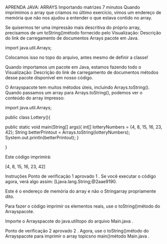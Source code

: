 APRENDA JAVA: ARRAYS
Importando matrizes
7 minutos
Quando imprimimos o array que criamos no último exercício, vimos um endereço de memória que não nos ajudou a entender o que estava contido no array.

Se quisermos ter uma impressão mais descritiva do próprio array, precisamos de um toString()método fornecido pelo
Visualização: Descrição do link de carregamento de documentos
Arrays
 pacote em Java.

import java.util.Arrays;

Colocamos isso no topo do arquivo, antes mesmo de definir a classe!

Quando importamos um pacote em Java, estamos fazendo todo o
Visualização: Descrição do link de carregamento de documentos
métodos
desse pacote disponível em nosso código.

O Arrayspacote tem muitos métodos úteis, incluindo Arrays.toString(). Quando passamos um array para Arrays.toString(), podemos ver o conteúdo do array impresso:

import java.util.Arrays;

public class Lottery(){
  
  public static void main(String[] args){
    int[] lotteryNumbers = {4, 8, 15, 16, 23, 42};
    String betterPrintout = Arrays.toString(lotteryNumbers);
    System.out.println(betterPrintout);
  }

}

Este código imprimirá:

[4, 8, 15, 16, 23, 42]

Instruções
Ponto de verificação 1 aprovado
1 .
Se você executar o código agora, verá algo assim: [Ljava.lang.String;@2aae9190.

Este é o endereço de memória do array e não o Stringarray propriamente dito.

Para fazer o código imprimir os elementos reais, use o toString()método do Arrayspacote.

Importe o Arrayspacote do java.utiltopo do arquivo Main.java .

Ponto de verificação 2 aprovado
2 .
Agora, use o toString()método do Arrayspacote para imprimir o array topicsno main()método Main.java .